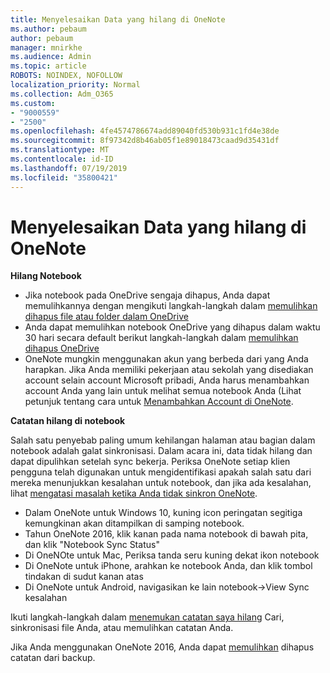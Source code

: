 ```yaml
---
title: Menyelesaikan Data yang hilang di OneNote
ms.author: pebaum
author: pebaum
manager: mnirkhe
ms.audience: Admin
ms.topic: article
ROBOTS: NOINDEX, NOFOLLOW
localization_priority: Normal
ms.collection: Adm_O365
ms.custom:
- "9000559"
- "2500"
ms.openlocfilehash: 4fe4574786674add89040fd530b931c1fd4e38de
ms.sourcegitcommit: 8f97342d8b46ab05f1e89018473caad9d35431df
ms.translationtype: MT
ms.contentlocale: id-ID
ms.lasthandoff: 07/19/2019
ms.locfileid: "35800421"
---
```

# <a name="resolving-missing-data-in-onenote"></a>Menyelesaikan Data yang hilang di OneNote

**Hilang Notebook**

- Jika notebook pada OneDrive sengaja dihapus, Anda dapat memulihkannya dengan mengikuti langkah-langkah dalam [memulihkan dihapus file atau folder dalam OneDrive](https://support.office.com/article/949ada80-0026-4db3-a953-c99083e6a84f)
- Anda dapat memulihkan notebook OneDrive yang dihapus dalam waktu 30 hari secara default berikut langkah-langkah dalam [memulihkan dihapus OneDrive](https://docs.microsoft.com/onedrive/restore-deleted-onedrive)
- OneNote mungkin menggunakan akun yang berbeda dari yang Anda harapkan. Jika Anda memiliki pekerjaan atau sekolah yang disediakan account selain account Microsoft pribadi, Anda harus menambahkan account Anda yang lain untuk melihat semua notebook Anda (Lihat petunjuk tentang cara untuk [Menambahkan Account di OneNote](https://support.office.com/article/5afff855-54ee-47e4-a773-db048d4ac299).

**Catatan hilang di notebook**

Salah satu penyebab paling umum kehilangan halaman atau bagian dalam notebook adalah galat sinkronisasi. Dalam acara ini, data tidak hilang dan dapat dipulihkan setelah sync bekerja. Periksa OneNote setiap klien pengguna telah digunakan untuk mengidentifikasi apakah salah satu dari mereka menunjukkan kesalahan untuk notebook, dan jika ada kesalahan, lihat [mengatasi masalah ketika Anda tidak sinkron OneNote](https://support.office.com/article/299495ef-66d1-448f-90c1-b785a6968d45).

- Dalam OneNote untuk Windows 10, kuning icon peringatan segitiga kemungkinan akan ditampilkan di samping notebook.
- Tahun OneNote 2016, klik kanan pada nama notebook di bawah pita, dan klik "Notebook Sync Status"
- Di OneNOte untuk Mac, Periksa tanda seru kuning dekat ikon notebook
- Di OneNote untuk iPhone, arahkan ke notebook Anda, dan klik tombol tindakan di sudut kanan atas
- Di OneNote untuk Android, navigasikan ke lain notebook->View Sync kesalahan

Ikuti langkah-langkah dalam [menemukan catatan saya hilang](https://support.office.com/article/32cb2bd7-afe7-44d2-a711-398a88421287) Cari, sinkronisasi file Anda, atau memulihkan catatan Anda.

Jika Anda menggunakan OneNote 2016, Anda dapat [memulihkan](https://support.office.com/article/32ed1036-74fd-4c21-bc28-033a486e6b14) dihapus catatan dari backup.
